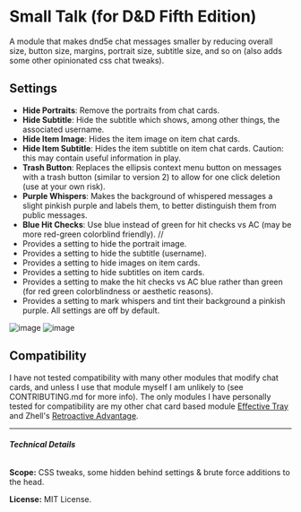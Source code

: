 # Small Talk (for D&D Fifth Edition)

A module that makes dnd5e chat messages smaller by reducing overall size, button size, margins, portrait size, subtitle size, and so on (also adds some other opinionated css chat tweaks).

## Settings
- **Hide Portraits**: Remove the portraits from chat cards.
- **Hide Subtitle**: Hide the subtitle which shows, among other things, the associated username.
- **Hide Item Image**: Hides the item image on item chat cards.
- **Hide Item Subtitle**: Hides the item subtitle on item chat cards. Caution: this may contain useful information in play.
- **Trash Button**: Replaces the ellipsis context menu button on messages with a trash button (similar to version 2) to allow for one click deletion (use at your own risk).
- **Purple Whispers**: Makes the background of whispered messages a slight pinkish purple and labels them, to better distinguish them from public messages.
- **Blue Hit Checks**: Use blue instead of green for hit checks vs AC (may be more red-green colorblind friendly).
//
- Provides a setting to hide the portrait image.
- Provides a setting to hide the subtitle (username).
- Provides a setting to hide images on item cards.
- Provides a setting to hide subtitles on item cards.
- Provides a setting to make the hit checks vs AC blue rather than green (for red green colorblindness or aesthetic reasons).
- Provides a setting to mark whispers and tint their background a pinkish purple.
All settings are off by default.

![image](https://github.com/etiquettestartshere/smalltalk/blob/main/img/smalltalk1.webp) ![image](https://github.com/etiquettestartshere/smalltalk/blob/main/img/smalltalk2.webp)

## Compatibility
I have not tested compatibility with many other modules that modify chat cards, and unless I use that module myself I am unlikely to (see CONTRIBUTING.md for more info). The only modules I have personally tested for compatibility are my other chat card based module [Effective Tray](https://github.com/etiquettestartshere/effectivetray) and Zhell's [Retroactive Advantage](https://github.com/krbz999/foundryvtt-retroactive-advantage-5e).
___
###### **Technical Details**

**Scope:** CSS tweaks, some hidden behind settings & brute force additions to the head.

**License:** MIT License.
